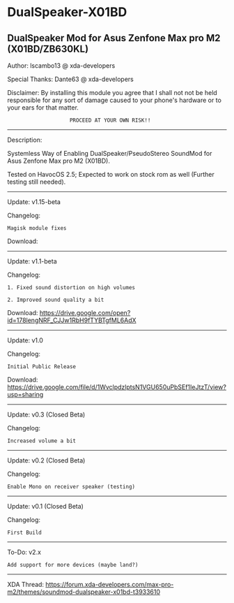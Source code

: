 # DualSpeaker-X01BD
 DualSpeaker Mod for Asus Zenfone Max pro M2 (X01BD/ZB630KL)
------------------------------------------------------------
Author: lscambo13 @ xda-developers

Special Thanks: Dante63 @ xda-developers


Disclaimer:	By installing this module you agree that I
		shall not not be held responsible for any
		sort of damage caused to your phone's
		hardware or to your ears for that matter.
		
						PROCEED AT YOUR OWN RISK!!
------------------------------------------------------------

Description:

Systemless Way of Enabling DualSpeaker/PseudoStereo SoundMod 
for Asus Zenfone Max pro M2 (X01BD).

Tested on HavocOS 2.5; Expected to work on stock rom as well
(Further testing still needed).

------------------------------------------------------------

Update: v1.15-beta
 
Changelog:	

	Magisk module fixes

Download: 

------------------------------------------------------------

Update: v1.1-beta
 
Changelog:	

	1. Fixed sound distortion on high volumes

	2. Improved sound quality a bit

Download: https://drive.google.com/open?id=178lengNRF_CJJw1RbH9fTYBTgfML6AdX

------------------------------------------------------------

Update: v1.0
 
Changelog:	
	
	Initial Public Release

Download: https://drive.google.com/file/d/1WvclpdzlptsN1VGU650uPbSEf1IeJtzT/view?usp=sharing

------------------------------------------------------------

Update: v0.3 (Closed Beta)

Changelog:	

	Increased volume a bit

-----------------------------------------------------------

Update: v0.2 (Closed Beta)

Changelog:	
	
	Enable Mono on receiver speaker (testing)

-----------------------------------------------------------

Update: v0.1 (Closed Beta)

Changelog: 	
	
	First Build

-----------------------------------------------------------

To-Do:	v2.x

	Add support for more devices (maybe land?)


-----------------------------------------------------------
XDA Thread: https://forum.xda-developers.com/max-pro-m2/themes/soundmod-dualspeaker-x01bd-t3933610
